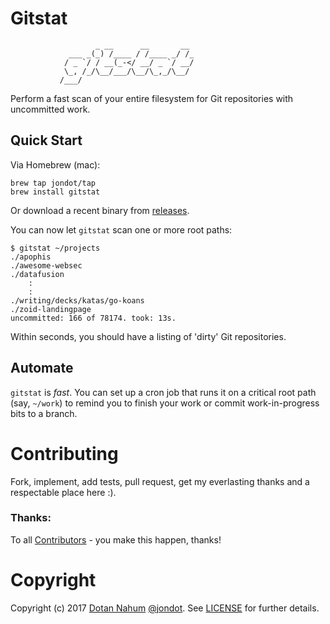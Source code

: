 # Gitstat

```
                   _ __      __       __ 
             ___ _(_) /____ / /____ _/ /_
            / _ `/ / __(_-</ __/ _ `/ __/
            \_, /_/\__/___/\__/\_,_/\__/ 
           /___/     
```

Perform a fast scan of your entire filesystem for Git repositories with uncommitted work.

## Quick Start

Via Homebrew (mac):

    brew tap jondot/tap
    brew install gitstat

Or download a recent binary from [releases](https://github.com/jondot/gitstat/releases).

You can now let `gitstat` scan one or more root paths:

    $ gitstat ~/projects
    ./apophis
    ./awesome-websec
    ./datafusion
        :
        :
    ./writing/decks/katas/go-koans
    ./zoid-landingpage
    uncommitted: 166 of 78174. took: 13s.

Within seconds, you should have a listing of 'dirty' Git repositories.


## Automate

`gitstat` is _fast_. You can set up a cron job that runs it on a critical root path (say, `~/work`) to remind you to finish your work or commit work-in-progress bits to a branch.


# Contributing

Fork, implement, add tests, pull request, get my everlasting thanks and a respectable place here :).


### Thanks:

To all [Contributors](https://github.com/jondot/gitstat/graphs/contributors) - you make this happen, thanks!


# Copyright

Copyright (c) 2017 [Dotan Nahum](http://gplus.to/dotan) [@jondot](http://twitter.com/jondot). See [LICENSE](LICENSE.txt) for further details.
